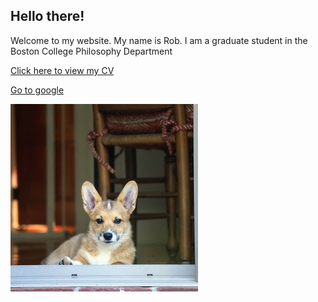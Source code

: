## Hello there!

Welcome to my website. My name is Rob. I am a graduate student in the Boston College Philosophy Department

[Click here to view my CV](/CV.pdf)

[Go to google](https://google.com)

![this is bingo](/bingo.jpg)
